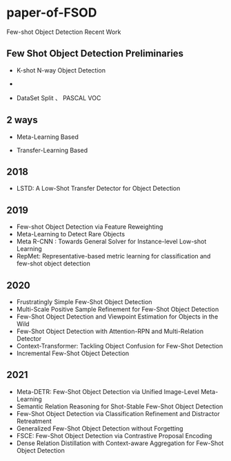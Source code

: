 # paper-of-FSOD
Few-shot Object Detection Recent Work


## Few Shot Object Detection Preliminaries
* K-shot N-way Object Detection
-
* DataSet Split 、 PASCAL VOC


## 2 ways
* Meta-Learning Based

* Transfer-Learning Based

## 2018

* LSTD: A Low-Shot Transfer Detector for Object Detection

## 2019
* Few-shot Object Detection via Feature Reweighting
* Meta-Learning to Detect Rare Objects
* Meta R-CNN : Towards General Solver for Instance-level Low-shot Learning 
* RepMet: Representative-based metric learning for classification and few-shot object detection

## 2020
* Frustratingly Simple Few-Shot Object Detection
* Multi-Scale Positive Sample Refinement for Few-Shot Object Detection
* Few-Shot Object Detection and Viewpoint Estimation for Objects in the Wild
* Few-Shot Object Detection with Attention-RPN and Multi-Relation Detector
* Context-Transformer: Tackling Object Confusion for Few-Shot Detection
* Incremental Few-Shot Object Detection
## 2021
* Meta-DETR: Few-Shot Object Detection via Unified Image-Level Meta-Learning 
* Semantic Relation Reasoning for Shot-Stable Few-Shot Object Detection
* Few-Shot Object Detection via Classification Refinement and Distractor Retreatment
* Generalized Few-Shot Object Detection without Forgetting
* FSCE: Few-Shot Object Detection via Contrastive Proposal Encoding
* Dense Relation Distillation with Context-aware Aggregation for Few-Shot Object Detection 
